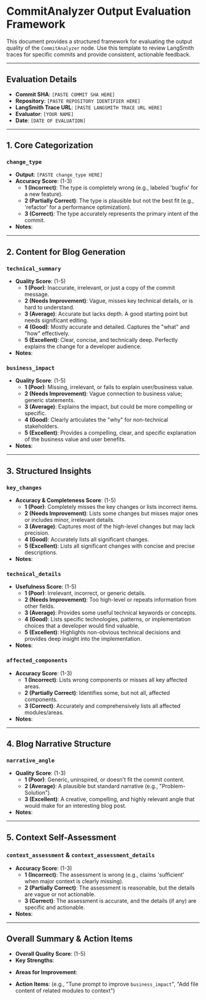 # CommitAnalyzer Output Evaluation Framework

This document provides a structured framework for evaluating the output quality of the `CommitAnalyzer` node. Use this template to review LangSmith traces for specific commits and provide consistent, actionable feedback.

---

## Evaluation Details

- **Commit SHA**: `[PASTE COMMIT SHA HERE]`
- **Repository**: `[PASTE REPOSITORY IDENTIFIER HERE]`
- **LangSmith Trace URL**: `[PASTE LANGSMITH TRACE URL HERE]`
- **Evaluator**: `[YOUR NAME]`
- **Date**: `[DATE OF EVALUATION]`

---

## 1. Core Categorization

### `change_type`

- **Output**: `[PASTE change_type HERE]`
- **Accuracy Score**: (1-3)
  - **1 (Incorrect)**: The type is completely wrong (e.g., labeled 'bugfix' for a new feature).
  - **2 (Partially Correct)**: The type is plausible but not the best fit (e.g., 'refactor' for a performance optimization).
  - **3 (Correct)**: The type accurately represents the primary intent of the commit.
- **Notes**:
  >

---

## 2. Content for Blog Generation

### `technical_summary`

- **Quality Score**: (1-5)
  - **1 (Poor)**: Inaccurate, irrelevant, or just a copy of the commit message.
  - **2 (Needs Improvement)**: Vague, misses key technical details, or is hard to understand.
  - **3 (Average)**: Accurate but lacks depth. A good starting point but needs significant editing.
  - **4 (Good)**: Mostly accurate and detailed. Captures the "what" and "how" effectively.
  - **5 (Excellent)**: Clear, concise, and technically deep. Perfectly explains the change for a developer audience.
- **Notes**:
  >

### `business_impact`

- **Quality Score**: (1-5)
  - **1 (Poor)**: Missing, irrelevant, or fails to explain user/business value.
  - **2 (Needs Improvement)**: Vague connection to business value; generic statements.
  - **3 (Average)**: Explains the impact, but could be more compelling or specific.
  - **4 (Good)**: Clearly articulates the "why" for non-technical stakeholders.
  - **5 (Excellent)**: Provides a compelling, clear, and specific explanation of the business value and user benefits.
- **Notes**:
  >

---

## 3. Structured Insights

### `key_changes`

- **Accuracy & Completeness Score**: (1-5)
  - **1 (Poor)**: Completely misses the key changes or lists incorrect items.
  - **2 (Needs Improvement)**: Lists some changes but misses major ones or includes minor, irrelevant details.
  - **3 (Average)**: Captures most of the high-level changes but may lack precision.
  - **4 (Good)**: Accurately lists all significant changes.
  - **5 (Excellent)**: Lists all significant changes with concise and precise descriptions.
- **Notes**:
  >

### `technical_details`

- **Usefulness Score**: (1-5)
  - **1 (Poor)**: Irrelevant, incorrect, or generic details.
  - **2 (Needs Improvement)**: Too high-level or repeats information from other fields.
  - **3 (Average)**: Provides some useful technical keywords or concepts.
  - **4 (Good)**: Lists specific technologies, patterns, or implementation choices that a developer would find valuable.
  - **5 (Excellent)**: Highlights non-obvious technical decisions and provides deep insight into the implementation.
- **Notes**:
  >

### `affected_components`

- **Accuracy Score**: (1-3)
  - **1 (Incorrect)**: Lists wrong components or misses all key affected areas.
  - **2 (Partially Correct)**: Identifies some, but not all, affected components.
  - **3 (Correct)**: Accurately and comprehensively lists all affected modules/areas.
- **Notes**:
  >

---

## 4. Blog Narrative Structure

### `narrative_angle`

- **Quality Score**: (1-3)
  - **1 (Poor)**: Generic, uninspired, or doesn't fit the commit content.
  - **2 (Average)**: A plausible but standard narrative (e.g., "Problem-Solution").
  - **3 (Excellent)**: A creative, compelling, and highly relevant angle that would make for an interesting blog post.
- **Notes**:
  >

---

## 5. Context Self-Assessment

### `context_assessment` & `context_assessment_details`

- **Accuracy Score**: (1-3)
  - **1 (Incorrect)**: The assessment is wrong (e.g., claims 'sufficient' when major context is clearly missing).
  - **2 (Partially Correct)**: The assessment is reasonable, but the details are vague or not actionable.
  - **3 (Correct)**: The assessment is accurate, and the details (if any) are specific and actionable.
- **Notes**:
  >

---

## Overall Summary & Action Items

- **Overall Quality Score**: (1-5)
- **Key Strengths**:
  >
- **Areas for Improvement**:
  >
- **Action Items**: (e.g., "Tune prompt to improve `business_impact`", "Add file content of related modules to context")
  >
